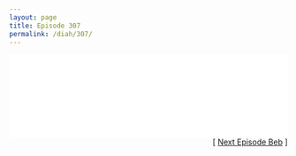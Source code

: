 ```yaml
---
layout: page
title: Episode 307
permalink: /diah/307/
---
```


<iframe allowfullscreen="true" frameborder="0" style="width:100%;" marginheight="0" marginwidth="0" mozallowfullscreen="true" scrolling="NO" src="//gdriveplayer.us/embed2.php?link=jnQkf1t669jK%252FkVqhV6f4Qo4N%252FuFT8VyS7e0DCkFTACKtFq1aYqh26%252BchnfHFXBOB2slr1RbH%252Fs6nls6D7vYr7z8rTmF2hjxc40np34Q4YsGHxJ7HuXwtk8whKu18vOhzimv8O5RDRigszd8HCfRks5DeG0J0d9YrPyLEHVUbu8I5JpIh03G1gS43KmFXqqqZtu1bNu9jIPcm6VVv43NMG&amp;no_adult=yes" webkitallowfullscreen="true"></iframe>

<div align="right">[ <a href="/diah/308/">Next Episode Beb</a> ]</div>

